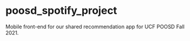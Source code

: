 # poosd_spotify_project

Mobile front-end for our shared recommendation app for UCF POOSD Fall 2021.

